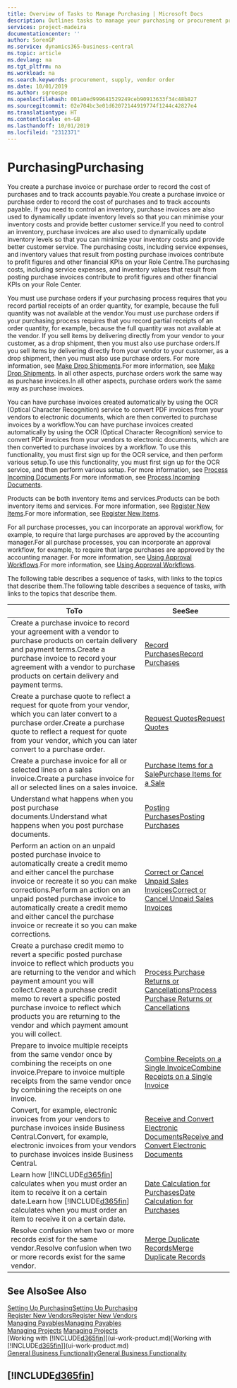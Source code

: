 ```yaml
---
title: Overview of Tasks to Manage Purchasing | Microsoft Docs
description: Outlines tasks to manage your purchasing or procurement processes, including how purchase invoices and purchase orders work.
services: project-madeira
documentationcenter: ''
author: SorenGP
ms.service: dynamics365-business-central
ms.topic: article
ms.devlang: na
ms.tgt_pltfrm: na
ms.workload: na
ms.search.keywords: procurement, supply, vendor order
ms.date: 10/01/2019
ms.author: sgroespe
ms.openlocfilehash: 001a0ed999641529249ceb90913633f34c48b827
ms.sourcegitcommit: 02e704bc3e01d62072144919774f1244c42827e4
ms.translationtype: HT
ms.contentlocale: en-GB
ms.lasthandoff: 10/01/2019
ms.locfileid: "2312371"
---
```

# <a name="purchasing"></a><span data-ttu-id="c97a5-103">Purchasing</span><span class="sxs-lookup"><span data-stu-id="c97a5-103">Purchasing</span></span>
<span data-ttu-id="c97a5-104">You create a purchase invoice or purchase order to record the cost of purchases and to track accounts payable.</span><span class="sxs-lookup"><span data-stu-id="c97a5-104">You create a purchase invoice or purchase order to record the cost of purchases and to track accounts payable.</span></span> <span data-ttu-id="c97a5-105">If you need to control an inventory, purchase invoices are also used to dynamically update inventory levels so that you can minimise your inventory costs and provide better customer service.</span><span class="sxs-lookup"><span data-stu-id="c97a5-105">If you need to control an inventory, purchase invoices are also used to dynamically update inventory levels so that you can minimize your inventory costs and provide better customer service.</span></span> <span data-ttu-id="c97a5-106">The purchasing costs, including service expenses, and inventory values that result from posting purchase invoices contribute to profit figures and other financial KPIs on your Role Centre.</span><span class="sxs-lookup"><span data-stu-id="c97a5-106">The purchasing costs, including service expenses, and inventory values that result from posting purchase invoices contribute to profit figures and other financial KPIs on your Role Center.</span></span>

<span data-ttu-id="c97a5-107">You must use purchase orders if your purchasing process requires that you record partial receipts of an order quantity, for example, because the full quantity was not available at the vendor.</span><span class="sxs-lookup"><span data-stu-id="c97a5-107">You must use purchase orders if your purchasing process requires that you record partial receipts of an order quantity, for example, because the full quantity was not available at the vendor.</span></span> <span data-ttu-id="c97a5-108">If you sell items by delivering directly from your vendor to your customer, as a drop shipment, then you must also use purchase orders.</span><span class="sxs-lookup"><span data-stu-id="c97a5-108">If you sell items by delivering directly from your vendor to your customer, as a drop shipment, then you must also use purchase orders.</span></span> <span data-ttu-id="c97a5-109">For more information, see [Make Drop Shipments](sales-how-drop-shipment.md).</span><span class="sxs-lookup"><span data-stu-id="c97a5-109">For more information, see [Make Drop Shipments](sales-how-drop-shipment.md).</span></span> <span data-ttu-id="c97a5-110">In all other aspects, purchase orders work the same way as purchase invoices.</span><span class="sxs-lookup"><span data-stu-id="c97a5-110">In all other aspects, purchase orders work the same way as purchase invoices.</span></span>

<span data-ttu-id="c97a5-111">You can have purchase invoices created automatically by using the OCR (Optical Character Recognition) service to convert PDF invoices from your vendors to electronic documents, which are then converted to purchase invoices by a workflow.</span><span class="sxs-lookup"><span data-stu-id="c97a5-111">You can have purchase invoices created automatically by using the OCR (Optical Character Recognition) service to convert PDF invoices from your vendors to electronic documents, which are then converted to purchase invoices by a workflow.</span></span> <span data-ttu-id="c97a5-112">To use this functionality, you must first sign up for the OCR service, and then perform various setup.</span><span class="sxs-lookup"><span data-stu-id="c97a5-112">To use this functionality, you must first sign up for the OCR service, and then perform various setup.</span></span> <span data-ttu-id="c97a5-113">For more information, see [Process Incoming Documents](across-process-income-documents.md).</span><span class="sxs-lookup"><span data-stu-id="c97a5-113">For more information, see [Process Incoming Documents](across-process-income-documents.md).</span></span>      

<span data-ttu-id="c97a5-114">Products can be both inventory items and services.</span><span class="sxs-lookup"><span data-stu-id="c97a5-114">Products can be both inventory items and services.</span></span> <span data-ttu-id="c97a5-115">For more information, see [Register New Items](inventory-how-register-new-items.md).</span><span class="sxs-lookup"><span data-stu-id="c97a5-115">For more information, see [Register New Items](inventory-how-register-new-items.md).</span></span>

<span data-ttu-id="c97a5-116">For all purchase processes, you can incorporate an approval workflow, for example, to require that large purchases are approved by the accounting manager.</span><span class="sxs-lookup"><span data-stu-id="c97a5-116">For all purchase processes, you can incorporate an approval workflow, for example, to require that large purchases are approved by the accounting manager.</span></span> <span data-ttu-id="c97a5-117">For more information, see [Using Approval Workflows](across-how-use-approval-workflows.md).</span><span class="sxs-lookup"><span data-stu-id="c97a5-117">For more information, see [Using Approval Workflows](across-how-use-approval-workflows.md).</span></span>

<span data-ttu-id="c97a5-118">The following table describes a sequence of tasks, with links to the topics that describe them.</span><span class="sxs-lookup"><span data-stu-id="c97a5-118">The following table describes a sequence of tasks, with links to the topics that describe them.</span></span>

| <span data-ttu-id="c97a5-119">To</span><span class="sxs-lookup"><span data-stu-id="c97a5-119">To</span></span> | <span data-ttu-id="c97a5-120">See</span><span class="sxs-lookup"><span data-stu-id="c97a5-120">See</span></span> |
| --- | --- |
| <span data-ttu-id="c97a5-121">Create a purchase invoice to record your agreement with a vendor to purchase products on certain delivery and payment terms.</span><span class="sxs-lookup"><span data-stu-id="c97a5-121">Create a purchase invoice to record your agreement with a vendor to purchase products on certain delivery and payment terms.</span></span> |[<span data-ttu-id="c97a5-122">Record Purchases</span><span class="sxs-lookup"><span data-stu-id="c97a5-122">Record Purchases</span></span>](purchasing-how-record-purchases.md) |
|<span data-ttu-id="c97a5-123">Create a purchase quote to reflect a request for quote from your vendor, which you can later convert to a purchase order.</span><span class="sxs-lookup"><span data-stu-id="c97a5-123">Create a purchase quote to reflect a request for quote from your vendor, which you can later convert to a purchase order.</span></span>|[<span data-ttu-id="c97a5-124">Request Quotes</span><span class="sxs-lookup"><span data-stu-id="c97a5-124">Request Quotes</span></span>](purchasing-how-request-quotes.md)|
| <span data-ttu-id="c97a5-125">Create a purchase invoice for all or selected lines on a sales invoice.</span><span class="sxs-lookup"><span data-stu-id="c97a5-125">Create a purchase invoice for all or selected lines on a sales invoice.</span></span> |[<span data-ttu-id="c97a5-126">Purchase Items for a Sale</span><span class="sxs-lookup"><span data-stu-id="c97a5-126">Purchase Items for a Sale</span></span>](purchasing-how-purchase-products-sale.md) |
|<span data-ttu-id="c97a5-127">Understand what happens when you post purchase documents.</span><span class="sxs-lookup"><span data-stu-id="c97a5-127">Understand what happens when you post purchase documents.</span></span>|[<span data-ttu-id="c97a5-128">Posting Purchases</span><span class="sxs-lookup"><span data-stu-id="c97a5-128">Posting Purchases</span></span>](ui-post-purchases.md)|
| <span data-ttu-id="c97a5-129">Perform an action on an unpaid posted purchase invoice to automatically create a credit memo and either cancel the purchase invoice or recreate it so you can make corrections.</span><span class="sxs-lookup"><span data-stu-id="c97a5-129">Perform an action on an unpaid posted purchase invoice to automatically create a credit memo and either cancel the purchase invoice or recreate it so you can make corrections.</span></span> |[<span data-ttu-id="c97a5-130">Correct or Cancel Unpaid Sales Invoices</span><span class="sxs-lookup"><span data-stu-id="c97a5-130">Correct or Cancel Unpaid Sales Invoices</span></span>](purchasing-how-correct-cancel-unpaid-purchase-invoices.md) |
| <span data-ttu-id="c97a5-131">Create a purchase credit memo to revert a specific posted purchase invoice to reflect which products you are returning to the vendor and which payment amount you will collect.</span><span class="sxs-lookup"><span data-stu-id="c97a5-131">Create a purchase credit memo to revert a specific posted purchase invoice to reflect which products you are returning to the vendor and which payment amount you will collect.</span></span> |[<span data-ttu-id="c97a5-132">Process Purchase Returns or Cancellations</span><span class="sxs-lookup"><span data-stu-id="c97a5-132">Process Purchase Returns or Cancellations</span></span>](purchasing-how-register-new-vendors.md) |
|<span data-ttu-id="c97a5-133">Prepare to invoice multiple receipts from the same vendor once by combining the receipts on one invoice.</span><span class="sxs-lookup"><span data-stu-id="c97a5-133">Prepare to invoice multiple receipts from the same vendor once by combining the receipts on one invoice.</span></span>|[<span data-ttu-id="c97a5-134">Combine Receipts on a Single Invoice</span><span class="sxs-lookup"><span data-stu-id="c97a5-134">Combine Receipts on a Single Invoice</span></span>](purchasing-how-to-combine-receipts.md)|
|<span data-ttu-id="c97a5-135">Convert, for example, electronic invoices from your vendors to purchase invoices inside Business Central.</span><span class="sxs-lookup"><span data-stu-id="c97a5-135">Convert, for example, electronic invoices from your vendors to purchase invoices inside Business Central.</span></span>|[<span data-ttu-id="c97a5-136">Receive and Convert Electronic Documents</span><span class="sxs-lookup"><span data-stu-id="c97a5-136">Receive and Convert Electronic Documents</span></span>](purchasing-how-to-receive-and-convert-electronic-documents.md)|
| <span data-ttu-id="c97a5-137">Learn how [!INCLUDE[d365fin](includes/d365fin_md.md)] calculates when you must order an item to receive it on a certain date.</span><span class="sxs-lookup"><span data-stu-id="c97a5-137">Learn how [!INCLUDE[d365fin](includes/d365fin_md.md)] calculates when you must order an item to receive it on a certain date.</span></span>|[<span data-ttu-id="c97a5-138">Date Calculation for Purchases</span><span class="sxs-lookup"><span data-stu-id="c97a5-138">Date Calculation for Purchases</span></span>](purchasing-date-calculation-for-purchases.md)|
|<span data-ttu-id="c97a5-139">Resolve confusion when two or more records exist for the same vendor.</span><span class="sxs-lookup"><span data-stu-id="c97a5-139">Resolve confusion when two or more records exist for the same vendor.</span></span>|[<span data-ttu-id="c97a5-140">Merge Duplicate Records</span><span class="sxs-lookup"><span data-stu-id="c97a5-140">Merge Duplicate Records</span></span>](sales-how-merge-duplicate-records.md)|

## <a name="see-also"></a><span data-ttu-id="c97a5-141">See Also</span><span class="sxs-lookup"><span data-stu-id="c97a5-141">See Also</span></span>
[<span data-ttu-id="c97a5-142">Setting Up Purchasing</span><span class="sxs-lookup"><span data-stu-id="c97a5-142">Setting Up Purchasing</span></span>](purchasing-setup-purchasing.md)  
[<span data-ttu-id="c97a5-143">Register New Vendors</span><span class="sxs-lookup"><span data-stu-id="c97a5-143">Register New Vendors</span></span>](purchasing-how-register-new-vendors.md)  
[<span data-ttu-id="c97a5-144">Managing Payables</span><span class="sxs-lookup"><span data-stu-id="c97a5-144">Managing Payables</span></span>](payables-manage-payables.md)  
<span data-ttu-id="c97a5-145">[Managing Projects](projects-manage-projects.md)  </span><span class="sxs-lookup"><span data-stu-id="c97a5-145">[Managing Projects](projects-manage-projects.md)  </span></span>  
<span data-ttu-id="c97a5-146">[Working with [!INCLUDE[d365fin](includes/d365fin_md.md)]](ui-work-product.md)</span><span class="sxs-lookup"><span data-stu-id="c97a5-146">[Working with [!INCLUDE[d365fin](includes/d365fin_md.md)]](ui-work-product.md)</span></span>  
[<span data-ttu-id="c97a5-147">General Business Functionality</span><span class="sxs-lookup"><span data-stu-id="c97a5-147">General Business Functionality</span></span>](ui-across-business-areas.md)

## [!INCLUDE[d365fin](includes/free_trial_md.md)]  
